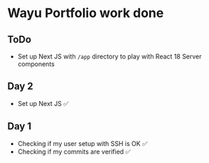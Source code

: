 # Wayu Portfolio work done

## ToDo
- Set up Next JS with `/app` directory to play with React 18 Server components

## Day 2
- Set up Next JS ✅

## Day 1
- Checking if my user setup with SSH is OK ✅
- Checking if my commits are verified ✅
